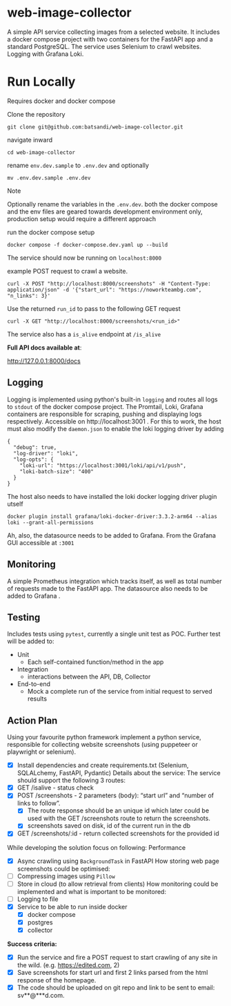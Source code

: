 # web-image-collector
A simple API service collecting images from a selected website. It includes a docker compose project with two containers for the FastAPI app and a standard PostgreSQL. The service uses Selenium to crawl websites. Logging with Grafana Loki.

# Run Locally
Requires docker and docker compose

Clone the repository

```
git clone git@github.com:batsandi/web-image-collector.git
```
navigate inward

```
cd web-image-collector
```
rename `env.dev.sample` to `.env.dev` and optionally

```
mv .env.dev.sample .env.dev
```

>[!NOTE]
> Optionally rename the variables in the `.env.dev`. both the docker compose and the env files are geared towards development environment only, production setup would require a different approach

run the docker compose setup

```
docker compose -f docker-compose.dev.yaml up --build
```
The service should now be running on `localhost:8000`

example POST request to crawl a website.

```
curl -X POST "http://localhost:8000/screenshots" -H "Content-Type: application/json" -d '{"start_url": "https://noworkteambg.com", "n_links": 3}'
```
Use the returned `run_id` to pass to the following GET request

```
curl -X GET "http://localhost:8000/screenshots/<run_id>"
```
The service also has a `is_alive` endpoint at `/is_alive`

__Full API docs available at__:

http://127.0.0.1:8000/docs


## Logging
Logging is implemented using python's built-in `logging` and routes all logs to `stdout` of the docker compose project. The  Promtail, Loki, Grafana containers are responsible for scraping, pushing and displaying logs respectively. Accessible on http://localhost:3001 . For this to work, the host must also modify the `daemon.json` to enable the loki logging driver by adding

```
{
  "debug": true,
  "log-driver": "loki",
  "log-opts": {
    "loki-url": "https://localhost:3001/loki/api/v1/push",
    "loki-batch-size": "400"
  }
}
```

The host also needs to have installed the loki docker logging driver plugin utself

```
docker plugin install grafana/loki-docker-driver:3.3.2-arm64 --alias loki --grant-all-permissions
```

Ah, also, the datasource needs to be added to Grafana. From the Grafana GUI accessible at `:3001`

## Monitoring

A simple Prometheus integration which tracks itself, as well as total number of requests made to the FastAPI app. The datasource also needs to be added to Grafana .

## Testing
Includes tests using `pytest`, currently a single unit test as POC. Further test will be added to:
- Unit
  - Each self-contained function/method in the app
- Integration
  - interactions between the API, DB, Collector
- End-to-end
  - Mock a complete run of the service from initial request to served results

## Action Plan
Using your favourite python framework implement a python service, responsible for collecting website screenshots (using puppeteer or playwright or selenium).
- [x] Install dependencies and create requirements.txt (Selenium, SQLALchemy, FastAPI, Pydantic)
Details about the service:
The service should support the following 3 routes:
- [x] GET /isalive - status check
- [x] POST /screenshots - 2 parameters (body): “start url” and “number of links to follow”. 
  - [x] The route response should be an unique id which later could be used with the GET /screenshots route to return the screenshots.
  - [x] screenshots saved on disk, id of the current run in the db
- [x] GET /screenshots/:id - return collected screenshots for the provided id

While developing the solution focus on following:
Performance
  - [x] Async crawling using `BackgroundTask` in FastAPI
How storing web page screenshots could be optimised:
- [ ] Compressing images using `Pillow`
- [ ] Store in cloud (to allow retrieval from clients)
How monitoring could be implemented and what is important to be monitored:
- [ ] Logging to file
- [x] Service to be able to run inside docker
  - [x] docker compose
  - [x] postgres
  - [x] collector

__Success criteria:__
- [x] Run the service and fire a POST request to start crawling of any site in the wild. (e.g. https://edited.com, 2)
- [x] Save screenshots for start url and first 2 links parsed from the html response of the homepage.
- [x] The code should be uploaded on git repo and link to be sent to email: sv**@***d.com.
